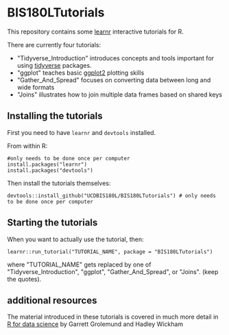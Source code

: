 # BIS180LTutorials

This repository contains some [learnr](https://rstudio.github.io/learnr/) interactive tutorials for R.

There are currently four tutorials:

* "Tidyverse_Introduction" introduces concepts and tools important for using [tidyverse](https://www.tidyverse.org/) packages.
* "ggplot" teaches basic [ggplot2](https://ggplot2.tidyverse.org/) plotting skills
* "Gather_And_Spread" focuses on converting data between long and wide formats
* "Joins" illustrates how to join multiple data frames based on shared keys

## Installing the tutorials

First you need to have `learnr` and `devtools` installed.

From within R:
```
#only needs to be done once per computer
install.packages("learnr")
install.packages("devtools")
```

Then install the tutorials themselves:
```
devtools::install_github("UCDBIS180L/BIS180LTutorials") # only needs to be done once per computer
```

## Starting the tutorials

When you want to actually use the tutorial, then:
```
learnr::run_tutorial("TUTORIAL_NAME", package = "BIS180LTutorials") 
```
where "TUTORIAL_NAME" gets replaced by one of "Tidyverse_Introduction", "ggplot", "Gather_And_Spread", or "Joins".  (keep the quotes).

## additional resources

The material introduced in these tutorials is covered in much more detail in [R for data science](http://r4ds.had.co.nz/) by Garrett Grolemund and Hadley Wickham
